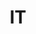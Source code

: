 ---
post_id:    2018-IT
title:      IT
images:
  - ext:    00.jpg
    width:  3000
    height: 2400
---